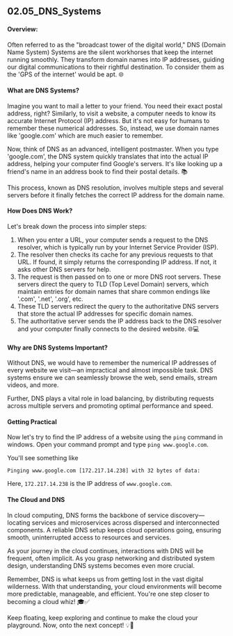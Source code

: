 ## 02.05_DNS_Systems

#### Overview:

Often referred to as the "broadcast tower of the digital world," DNS (Domain Name System) Systems are the silent workhorses that keep the internet running smoothly. They transform domain names into IP addresses, guiding our digital communications to their rightful destination. To consider them as the 'GPS of the internet' would be apt. 🌐

#### What are DNS Systems?

Imagine you want to mail a letter to your friend. You need their exact postal address, right? Similarly, to visit a website, a computer needs to know its accurate Internet Protocol (IP) address. But it's not easy for humans to remember these numerical addresses. So, instead, we use domain names like 'google.com' which are much easier to remember.

Now, think of DNS as an advanced, intelligent postmaster. When you type 'google.com', the DNS system quickly translates that into the actual IP address, helping your computer find Google's servers. It's like looking up a friend's name in an address book to find their postal details. 📚 

This process, known as DNS resolution, involves multiple steps and several servers before it finally fetches the correct IP address for the domain name.

#### How Does DNS Work?

Let's break down the process into simpler steps:

1. When you enter a URL, your computer sends a request to the DNS resolver, which is typically run by your Internet Service Provider (ISP). 
2. The resolver then checks its cache for any previous requests to that URL. If found, it simply returns the corresponding IP address. If not, it asks other DNS servers for help.
3. The request is then passed on to one or more DNS root servers. These servers direct the query to TLD (Top Level Domain) servers, which maintain entries for domain names that share common endings like '.com', '.net', '.org', etc.
4. These TLD servers redirect the query to the authoritative DNS servers that store the actual IP addresses for specific domain names.
5. The authoritative server sends the IP address back to the DNS resolver and your computer finally connects to the desired website. 🌐💻

#### Why are DNS Systems Important?

Without DNS, we would have to remember the numerical IP addresses of every website we visit—an impractical and almost impossible task. DNS systems ensure we can seamlessly browse the web, send emails, stream videos, and more.

Further, DNS plays a vital role in load balancing, by distributing requests across multiple servers and promoting optimal performance and speed.

#### Getting Practical 

Now let's try to find the IP address of a website using the `ping` command in windows. Open your command prompt and type `ping www.google.com`.

You'll see something like

```
Pinging www.google.com [172.217.14.238] with 32 bytes of data: 
```

Here, `172.217.14.238` is the IP address of `www.google.com`.

#### The Cloud and DNS 

In cloud computing, DNS forms the backbone of service discovery—locating services and microservices across dispersed and interconnected components. A reliable DNS setup keeps cloud operations going, ensuring smooth, uninterrupted access to resources and services.

As your journey in the cloud continues, interactions with DNS will be frequent, often implicit. As you grasp networking and distributed system design, understanding DNS systems becomes even more crucial.

Remember, DNS is what keeps us from getting lost in the vast digital wilderness. With that understanding, your cloud environments will become more predictable, manageable, and efficient. You're one step closer to becoming a cloud whiz! 🎓✅ 

Keep floating, keep exploring and continue to make the cloud your playground. Now, onto the next concept! 💡🚀